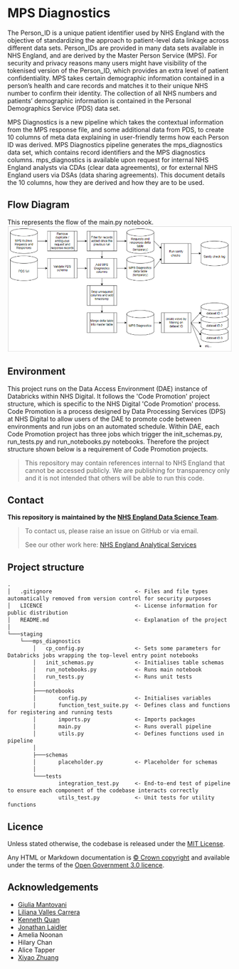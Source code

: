 # MPS Diagnostics

The Person_ID is a unique patient identifier used by NHS England with the objective of standardizing the approach to patient-level data linkage across different data sets.
Person_IDs are provided in many data sets available in NHS England, and are derived by the Master Person Service (MPS). For security and privacy reasons many users might have visibility of the tokenised version of the Person_ID, which provides an extra level of patient confidentiality.
MPS takes certain demographic information contained in a person’s health and care records and matches it to their unique NHS number to confirm their identity. The collection of all NHS numbers and patients’ demographic information is contained in the Personal Demographics Service (PDS) data set. 

MPS Diagnostics is a new pipeline which takes the contextual information from the MPS response file, and some additional data from PDS, to create 10 columns of meta data explaining in user-friendly terms how each Person ID was derived. MPS Diagnostics pipeline generates the mps_diagnostics data set, which contains record identifiers and the MPS diagnostics columns.
mps_diagnostics is available upon request for internal NHS England analysts via CDAs (clear data agreements), or for external NHS England users via DSAs (data sharing agreements). This document details the 10 columns, how they are derived and how they are to be used.

## Flow Diagram
This represents the flow of the main.py notebook.
![MPSD flow diagram](https://github.com/NHSDigital/mps_diagnostics/blob/main/MPSD%20flow%20diagram.png)

## Environment
This project runs on the Data Access Environment (DAE) instance of Databricks within NHS Digital. It follows the 'Code Promotion' project structure, which is specific to the NHS Digital 'Code Promotion' process. Code Promotion is a process designed by Data Processing Services (DPS) at NHS Digital to allow users of the DAE to promote code between environments and run jobs on an automated schedule. Within DAE, each Code Promotion project has three jobs which trigger the init_schemas.py, run_tests.py and run_notebooks.py notebooks. Therefore the project structure shown below is a requirement of Code Promotion projects.

> This repository may contain references internal to NHS England that cannot be accessed publicly. We are publishing for transparency only and it is not intended that others will be able to run this code.

## Contact

**This repository is maintained by the [NHS England Data Science Team](mailto:datascience@nhs.net)**.

> To contact us, please raise an issue on GitHub or via email.
>
> See our other work here: [NHS England Analytical Services](https://github.com/NHSDigital/data-analytics-services)

## Project structure

```
.
│   .gitignore                          <- Files and file types automatically removed from version control for security purposes
│   LICENCE                             <- License information for public distribution
│   README.md                           <- Explanation of the project
│   
└───staging
    └───mps_diagnostics
        │   cp_config.py                <- Sets some parameters for Databricks jobs wrapping the top-level entry point notebooks
        │   init_schemas.py             <- Initialises table schemas
        │   run_notebooks.py            <- Runs main notebook
        │   run_tests.py                <- Runs unit tests
        │   
        ├───notebooks
        │       config.py               <- Initialises variables
        │       function_test_suite.py  <- Defines class and functions for registering and running tests
        │       imports.py              <- Imports packages
        │       main.py                 <- Runs overall pipeline
        │       utils.py                <- Defines functions used in pipeline
        │       
        ├───schemas
        │       placeholder.py          <- Placeholder for schemas
        │       
        └───tests
                integration_test.py     <- End-to-end test of pipeline to ensure each component of the codebase interacts correctly
                utils_test.py           <- Unit tests for utility functions
```
## Licence

Unless stated otherwise, the codebase is released under the [MIT License](./LICENCE).

Any HTML or Markdown documentation is [© Crown copyright](https://www.nationalarchives.gov.uk/information-management/re-using-public-sector-information/uk-government-licensing-framework/crown-copyright/) and available under the terms of the [Open Government 3.0 licence](https://www.nationalarchives.gov.uk/doc/open-government-licence/version/3/).

## Acknowledgements
- [Giulia Mantovani](https://github.com/GiuliaMantovani1)
- [Liliana Valles Carrera](https://github.com/lilianavalles)
- [Kenneth Quan](https://github.com/quan14)
- [Jonathan Laidler](https://github.com/JonathanLaidler)
- Amelia Noonan
- Hilary Chan
- Alice Tapper
- [Xiyao Zhuang](https://github.com/xiyaozhuang)
